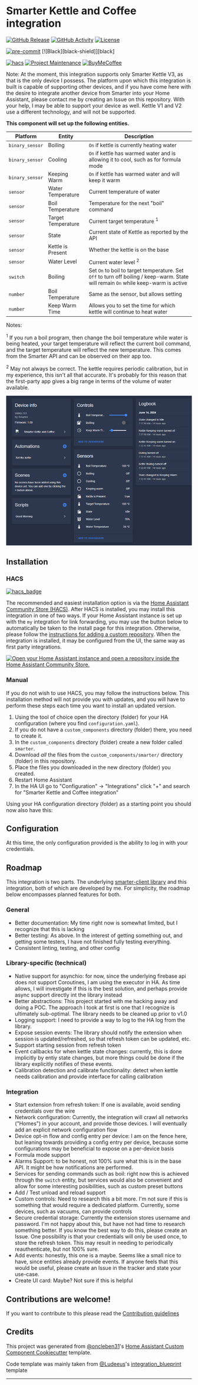 # Smarter Kettle and Coffee integration

[![GitHub Release][releases-shield]][releases]
[![GitHub Activity][commits-shield]][commits]
[![License][license-shield]](LICENSE)

[![pre-commit][pre-commit-shield]][pre-commit]
[![Black][black-shield]][black]

[![hacs][hacsbadge]][hacs]
[![Project Maintenance][maintenance-shield]][user_profile]
[![BuyMeCoffee][buymecoffeebadge]][buymecoffee]

Note: At the moment, this integration supports only Smarter Kettle V3, as that is the only device I possess. The platform upon which this integration is built is capable of supporting other devices, and if you have come here with the desire to integrate another device from Smarter into your Home Assistant, please contact me by creating an Issue on this repository. With your help, I may be able to support your device as well. Kettle V1 and V2 use a different technology, and will not be supported.

**This component will set up the following entities.**


| Platform        | Entity             | Description                                                                                                                         |
| --------------- | ------------------ | ----------------------------------------------------------------------------------------------------------------------------------- |
| `binary_sensor` | Boiling            | `On` if kettle is currently heating water                                                                                           |
| `binary_sensor` | Cooling            | `On` if kettle has warmed water and is allowing it to cool, such as for formula mode                                                |
| `binary_sensor` | Keeping Warm       | `On` if kettle has warmed water and will keep it warm                                                                               |
| `sensor`        | Water Temperature  | Current temperature of water                                                                                                        |
| `sensor`        | Boil Temperature   | Temperature for the next "boil" command                                                                                             |
| `sensor`        | Target Temperature | Current target temperature <sup>1</sup>                                                                                             |
| `sensor`        | State              | Current state of Kettle as reported by the API                                                                                      |
| `sensor`        | Kettle is Present  | Whether the kettle is on the base                                                                                                   |
| `sensor`        | Water Level        | Current water level <sup>2</sup>                                                                                                    |
| `switch`        | Boiling            | Set `On` to boil to target temperature. Set `Off` to turn off boiling / keep-warm. State will remain `On` while keep-warm is active |
| `number`        | Boil Temperature   | Same as the sensor, but allows setting                                                                                              |
| `number`        | Keep Warm Time     | Allows you to set the time for which kettle will continue to heat water                                                             |


Notes:

<sup>1</sup> If you run a boil program, then change the boil temperature while water is being heated, your target temperature will reflect the current boil command, and the target temperature will reflect the new temperature. This comes from the Smarter API and can be observed on their app too.

<sup>2</sup> May not always be correct. The kettle requires periodic calibration, but in my experience, this isn't all that accurate. It's probably for this reason that the first-party app gives a big range in terms of the volume of water available.

![alt text](docs/img/device-screen.png)

## Installation
### HACS

[![hacs_badge](https://img.shields.io/badge/HACS-Custom-orange.svg?style=for-the-badge)](https://github.com/hacs/integration)

The recommended and easiest installation option is via the [Home Assistant Community Store
(HACS)](https://hacs.xyz/). After HACS is installed, you may install this integration in one of two ways. If your Home Assistant instance is set up with the `my` integration for link forwarding, you may use the button below to automatically be taken to the install page for this integration. Otherwise, please follow the [instructions for adding a custom
repository](https://hacs.xyz/docs/faq/custom_repositories). When the integration is installed, it may be configured from the UI, the same way as first party integrations.

[![Open your Home Assistant instance and open a repository inside the Home Assistant Community Store.](https://my.home-assistant.io/badges/hacs_repository.svg)](https://my.home-assistant.io/redirect/hacs_repository/?owner=kbirger&repository=ha-smarter-integration&category=integration)

### Manual

If you do not wish to use HACS, you may follow the instructions below. This installation method will not provide you with updates, and you will have to perform these steps each time you want to install an updated version.

1. Using the tool of choice open the directory (folder) for your HA configuration (where you find `configuration.yaml`).
2. If you do not have a `custom_components` directory (folder) there, you need to create it.
3. In the `custom_components` directory (folder) create a new folder called `smarter`.
4. Download _all_ the files from the `custom_components/smarter/` directory (folder) in this repository.
5. Place the files you downloaded in the new directory (folder) you created.
6. Restart Home Assistant
7. In the HA UI go to "Configuration" -> "Integrations" click "+" and search for "Smarter Kettle and Coffee integration"

Using your HA configuration directory (folder) as a starting point you should now also have this:

## Configuration
At this time, the only configuration provided is the ability to log in with your credentials.

## Roadmap
This integration is two parts. The underlying [smarter-client library](https://www.github.com/kbirger/smarter-client) and this integration, both of which are developed by me. For simplicity, the roadmap below encompasses planned features for both.

### General
- Better documentation: My time right now is somewhat limited, but I recognize that this is lacking
- Better testing: As above. In the interest of getting something out, and getting some testers, I have not finished fully testing everything.
- Consistent linting, testing, and other config

### Library-specific (technical)

- Native support for asynchio: for now, since the underlying firebase api does not support Coroutines, I am using the executor in HA. As time allows, I will investigate if this is the best solution, and perhaps provide async support directly int the library instead
- Better abstractions: This project started with me hacking away and doing a POC. The approach I took at first is one that I recognize is ultimately sub-optimal. The library needs to be cleaned up prior to v1.0
- Logging support: I need to provide a way to log to the HA log from the library.
- Expose session events: The library should notify the extension when session is updated/refreshed, so that refresh token can be updated, etc.
- Support starting session from refresh token
- Event callbacks for when kettle state changes: currently, this is done implicitly by entiy state changes, but more things could be done if the library explicitly notifies of these events.
- Calibration detection and calibrate functionality: detect when kettle needs calibration and provide interface for calling calibration


### Integration
- Start extension from refresh token: If one is available, avoid sending credentials over the wire
- Network configuration: Currently, the integration will crawl all networks ("Homes") in your account, and provide those devices. I will eventually add an explicit network configuration flow
- Device opt-in flow and config entry per device: I am on the fence here, but leaning towards providing a config entry per device, because some configurations may be beneficial to expose on a per-device basis
- Formula mode support
- Alarms Support: to be honest, not 100% sure what this is in the base API. It might be how notifications are performed.
- Services for sending commands such as boil: right now this is achieved through the `switch` entity, but services would also be convenient and allow for some interesting posibilities, such as custom preset buttons
- Add / Test unload and reload support
- Custom controls: Need to research this a bit more. I'm not sure if this is something that would require a dedicated platform. Currently, some devices, such as vacuums, can provide controls
- Secure credential storage: Currently the extension stores username and password. I'm not happy about this, but have not had time to research something better. If you know the best way to do this, please create an Issue. One possibility is that your credentials will only be used once, to store the refresh token. This may result in needing to periodically reauthenticate, but not 100% sure.
- Add events: honestly, this one is a maybe. Seems like a small nice to have, since entities already provide events. If anyone feels that this would be useful, please create an Issue in the tracker and state your use-case.
- Create UI card: Maybe? Not sure if this is helpful



## Contributions are welcome!

If you want to contribute to this please read the [Contribution guidelines](CONTRIBUTING.md)

## Credits

This project was generated from [@oncleben31](https://github.com/oncleben31)'s [Home Assistant Custom Component Cookiecutter](https://github.com/oncleben31/cookiecutter-homeassistant-custom-component) template.

Code template was mainly taken from [@Ludeeus](https://github.com/ludeeus)'s [integration_blueprint][integration_blueprint] template

---

[integration_blueprint]: https://github.com/custom-components/integration_blueprint
[buymecoffee]: https://www.buymeacoffee.com/kbirger
[buymecoffeebadge]: https://img.shields.io/badge/buy%20me%20a%20coffee-donate-yellow.svg?style=for-the-badge
[commits-shield]: https://img.shields.io/github/commit-activity/y/kbirger/ha-smarter-integration.svg?style=for-the-badge
[commits]: https://github.com/kbirger/ha-smarter-integration/commits/main
[hacs]: https://hacs.xyz
[hacsbadge]: https://img.shields.io/badge/HACS-Custom-orange.svg?style=for-the-badge
[forum-shield]: https://img.shields.io/badge/community-forum-brightgreen.svg?style=for-the-badge
[forum]: https://community.home-assistant.io/
[license-shield]: https://img.shields.io/github/license/kbirger/ha-smarter-integration.svg?style=for-the-badge
[maintenance-shield]: https://img.shields.io/badge/maintainer-%40kbirger-blue.svg?style=for-the-badge
[pre-commit]: https://github.com/pre-commit/pre-commit
[pre-commit-shield]: https://img.shields.io/badge/pre--commit-enabled-brightgreen?style=for-the-badge
[releases-shield]: https://img.shields.io/github/release/kbirger/ha-smarter-integration.svg?style=for-the-badge
[releases]: https://github.com/kbirger/ha-smarter-integration/releases
[user_profile]: https://github.com/kbirger
